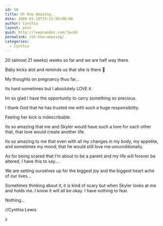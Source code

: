 ```yaml
---
id: 58
title: Oh How Amazing..
date: 2009-01-19T23:15:08+00:00
author: Cynthia
layout: post
guid: http://lewynandez.com/?p=58
permalink: /oh-how-amazing/
categories:
  - Cynthia
---
```

20 (almost 21 weeks) weeks so far and we are half way there.
  
Baby kicks alot and reminds us that she is there 🙂

My thoughts on pregnancy thus far&#8230;
  
Its hard sometimes but I absolutely LOVE it.
  
Im so glad I have the opportunity to carry something so precious.
  
I thank God that he has trusted me with such a huge responsibility.
  
Feeling her kick is indescribable.
  
Its so amazing that me and Skyler would have such a love for each other that, that love would create another life.
  
Its so amazing to me that even with all my changes in my body, my appetite, and sometimes my mood; that he would still love me unconditionally. 

As for being scared that I&#8217;m about to be a parent and my life will forever be altered, I have this to say&#8230;.
  
We are setting ourselves up for the biggest joy and the biggest heart ache of our lives&#8230;
  
Sometimes thinking about it, it is kind of scary but when Skyler looks at me and holds me..I know it will all be okay. I have nothing to fear.

Nothing&#8230;

//Cynthia Lewis
  
x